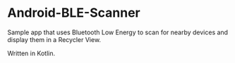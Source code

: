 # Android-BLE-Scanner

Sample app that uses Bluetooth Low Energy to scan for nearby devices and display them in a Recycler View.

Written in Kotlin.
